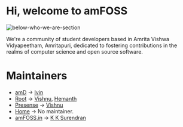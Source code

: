 # Hi, welcome to amFOSS
![below-who-we-are-section](https://github.com/user-attachments/assets/67a114f8-5167-462b-b7fc-61a99078a816)

We're a community of student developers based in Amrita Vishwa Vidyapeetham, Amritapuri, dedicated to fostering contributions in the realms of computer science and open source software.


# Maintainers

- [amD](https://github.com/amfoss/amd) -> [Ivin](https://github.com/ivinjabraham)
- [Root](https://github.com/amfoss/root) -> [Vishnu](https://github.com/he1senbrg), [Hemanth](https://github.com/wreck-x)
- [Presense](https://github.com/amfoss/presense) -> [Vishnu](https://github.com/he1senbrg)
- [Home](https://github.com/amfoss/home) -> No maintainer.
- [amFOSS.in](https://github.com/amfoss/website-2024) -> [K K Surendran](https://github.com/KKSurendran06/)

